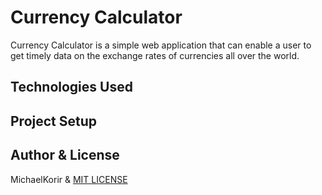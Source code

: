 # Currency Calculator 
Currency Calculator is a simple web application that can enable a user to get timely data on the exchange rates of currencies all over the world. 
## Technologies Used

## Project Setup

## Author & License
MichaelKorir & [MIT LICENSE](LICENSE)
